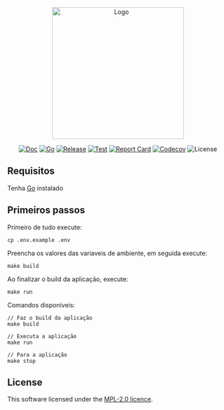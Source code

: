 <div align="center">

<img src="https://www.goravel.dev/logo.png?v=1.14.x" width="300" alt="Logo">

[![Doc](https://pkg.go.dev/badge/github.com/goravel/framework)](https://pkg.go.dev/github.com/goravel/framework)
[![Go](https://img.shields.io/github/go-mod/go-version/goravel/framework)](https://go.dev/)
[![Release](https://img.shields.io/github/release/goravel/framework.svg)](https://github.com/goravel/framework/releases)
[![Test](https://github.com/goravel/framework/actions/workflows/test.yml/badge.svg)](https://github.com/goravel/framework/actions)
[![Report Card](https://goreportcard.com/badge/github.com/goravel/framework)](https://goreportcard.com/report/github.com/goravel/framework)
[![Codecov](https://codecov.io/gh/goravel/framework/branch/master/graph/badge.svg)](https://codecov.io/gh/goravel/framework)
![License](https://img.shields.io/github/license/goravel/framework)

</div>

## Requisitos

Tenha [Go](https://go.dev/doc/install) instalado

## Primeiros passos

Primeiro de tudo execute:

```
cp .env.example .env
```

Preencha os valores das variaveis de ambiente, em seguida execute:

```
make build
```

Ao finalizar o build da aplicação, execute:

```
make run
```

Comandos disponíveis:

```
// Faz o build da aplicação
make build

// Executa a aplicação
make run

// Para a aplicação
make stop
```

## License

This software licensed under the [MPL-2.0 licence](./LICENSE).
